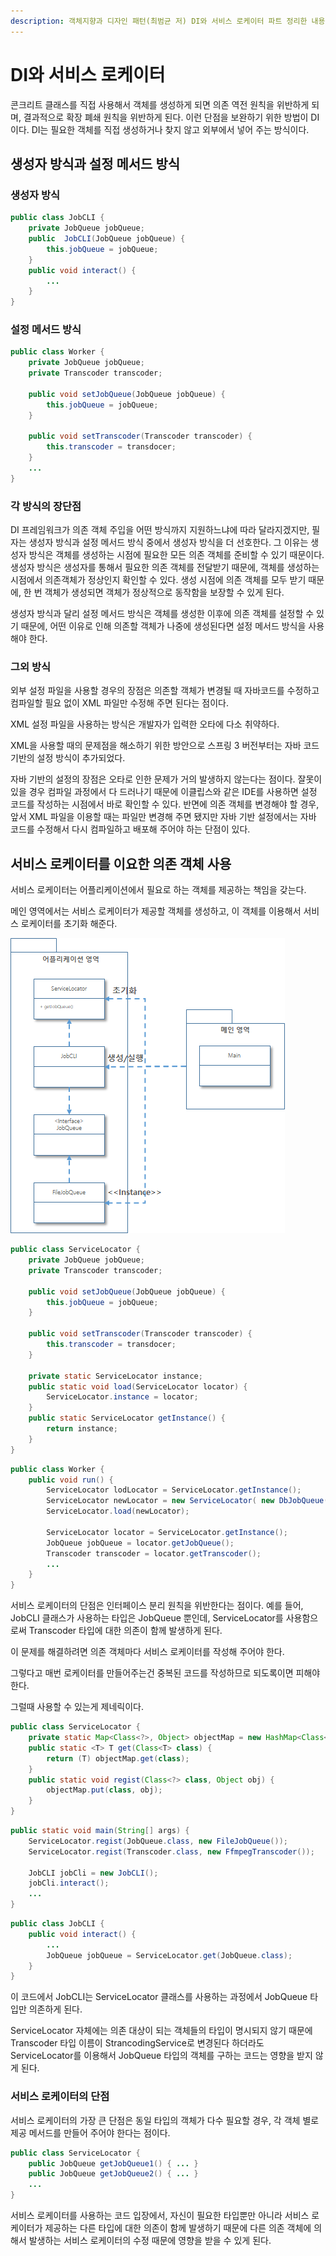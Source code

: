 ```yaml
---
description: 객체지향과 디자인 패턴(최범균 저) DI와 서비스 로케이터 파트 정리한 내용입니다.
---
```


# DI와 서비스 로케이터

콘크리트 클래스를 직접 사용해서 객체를 생성하게 되면 의존 역전 원칙을 위반하게 되며, 결과적으로 확장 폐쇄 원칙을 위반하게 된다. 이런 단점을 보완하기 위한 방법이 DI이다. DI는 필요한 객체를 직접 생성하거나 찾지 않고 외부에서 넣어 주는 방식이다.

## 생성자 방식과 설정 메서드 방식

### 생성자 방식

```java
public class JobCLI {
	private JobQueue jobQueue;
	public  JobCLI(JobQueue jobQueue) {
		this.jobQueue = jobQueue;
	}
	public void interact() {
		...
	}
}
```

### 설정 메서드 방식

```java
public class Worker {
	private JobQueue jobQueue;
	private Transcoder transcoder;

	public void setJobQueue(JobQueue jobQueue) {
		this.jobQueue = jobQueue;
	}

	public void setTranscoder(Transcoder transcoder) { 
		this.transcoder = transdocer;
	}
	...
}
```

### 각 방식의 장단점

DI 프레임워크가 의존 객체 주입을 어떤 방식까지 지원하느냐에 따라 달라지겠지만, 필자는 생성자 방식과 설정 메서드 방식 중에서 생성자 방식을 더 선호한다. 그 이유는 생성자 방식은 객체를 생성하는 시점에 필요한 모든 의존 객체를 준비할 수 있기 때문이다. 생성자 방식은 생성자를 통해서 필요한 의존 객체를 전달받기 때문에, 객체를 생성하는 시점에서 의존객체가 정상인지 확인할 수 있다. 생성 시점에 의존 객체를 모두 받기 때문에, 한 번 객체가 생성되면 객체가 정상적으로 동작함을 보장할 수 있게 된다.

생성자 방식과 달리 설정 메서드 방식은 객체를 생성한 이후에 의존 객체를 설정할 수 있기 때문에, 어떤 이유로 인해 의존할 객체가 나중에 생성된다면 설정 메서드 방식을 사용해야 한다.

### 그외 방식

외부 설정 파일을 사용할 경우의 장점은 의존할 객체가 변경될 때 자바코드를 수정하고 컴파일할 필요 없이 XML 파일만 수정해 주면 된다는 점이다.

XML 설정 파일을 사용하는 방식은 개발자가 입력한 오타에 다소 취약하다.

XML을 사용할 때의 문제점을 해소하기 위한 방안으로 스프링 3 버전부터는 자바 코드 기반의 설정 방식이 추가되었다.

자바 기반의 설정의 장점은 오타로 인한 문제가 거의 발생하지 않는다는 점이다. 잘못이 있을 경우 컴파일 과정에서 다 드러나기 때문에 이클립스와 같은 IDE를 사용하면 설정 코드를 작성하는 시점에서 바로 확인할 수 있다. 반면에 의존 객체를 변경해야 할 경우, 앞서 XML 파일을 이용할 때는 파일만 변경해 주면 됐지만 자바 기반 설정에서는 자바 코드를 수정해서 다시 컴파일하고 배포해 주어야 하는 단점이 있다.

## 서비스 로케이터를 이요한 의존 객체 사용

서비스 로케이터는 어플리케이션에서 필요로 하는 객체를 제공하는 책임을 갖는다.

메인 영역에서는 서비스 로케이터가 제공할 객체를 생성하고, 이 객체를 이용해서 서비스 로케이터를 초기화 해준다.

![](../../.gitbook/assets/111%20%2818%29.png)

```java
public class ServiceLocator {
	private JobQueue jobQueue;
	private Transcoder transcoder;

	public void setJobQueue(JobQueue jobQueue) {
		this.jobQueue = jobQueue;
	}

	public void setTranscoder(Transcoder transcoder) { 
		this.transcoder = transdocer;
	}
	
	private static ServiceLocator instance;
	public static void load(ServiceLocator locator) {
		ServiceLocator.instance = locator;
	}
	public static ServiceLocator getInstance() {
		return instance;
	}
}
```

```java
public class Worker {
	public void run() {
		ServiceLocator lodLocator = ServiceLocator.getInstance();
		ServiceLocator newLocator = new ServiceLocator( new DbJobQueue(), oldLocator.getTranscoder());
		ServiceLocator.load(newLocator);

		ServiceLocator locator = ServiceLocator.getInstance();
		JobQueue jobQueue = locator.getJobQueue();
		Transcoder transcoder = locator.getTranscoder();
		...
	}
}
```

서비스 로케이터의 단점은 인터페이스 분리 원칙을 위반한다는 점이다. 예를 들어, JobCLI 클래스가 사용하는 타입은 JobQueue 뿐인데, ServiceLocator를 사용함으로써 Transcoder 타입에 대한 의존이 함께 발생하게 된다.

이 문제를 해결하려면 의존 객체마다 서비스 로케이터를 작성해 주어야 한다.

그렇다고 매번 로케이터를 만들어주는건 중복된 코드를 작성하므로 되도록이면 피해야 한다.

그럴때 사용할 수 있는게 제네릭이다.

```java
public class ServiceLocator {
	private static Map<Class<?>, Object> objectMap = new HashMap<Class<?>, Object>();
	public static <T> T get(Class<T> class) {
		return (T) objectMap.get(class);
	}
	public static void regist(Class<?> class, Object obj) {
		objectMap.put(class, obj);
	}
}
```

```java
public static void main(String[] args) {
	ServiceLocator.regist(JobQueue.class, new FileJobQueue());
	ServiceLocator.regist(Transcoder.class, new FfmpegTranscoder());

	JobCLI jobCli = new JobCLI();
	jobCli.interact();
	...
}
```

```java
public class JobCLI {
	public void interact() {
		...
		JobQueue jobQueue = ServiceLocator.get(JobQueue.class);
	}
}
```

이 코드에서 JobCLI는 ServiceLocator 클래스를 사용하는 과정에서 JobQueue 타입만 의존하게 된다.

ServiceLocator 자체에는 의존 대상이 되는 객체들의 타입이 명시되지 않기 때문에 Transcoder 타입 이름이 StrancodingService로 변경된다 하더라도 ServiceLocator를 이용해서 JobQueue 타입의 객체를 구하는 코드는 영향을 받지 않게 된다.

### 서비스 로케이터의 단점

서비스 로케이터의 가장 큰 단점은 동일 타입의 객체가 다수 필요할 경우, 각 객체 별로 제공 메서드를 만들어 주어야 한다는 점이다.

```java
public class ServiceLocator {
	public JobQueue getJobQueue1() { ... }
	public JobQueue getJobQueue2() { ... }
	...
}
```

서비스 로케이터를 사용하는 코드 입장에서, 자신이 필요한 타입뿐만 아니라 서비스 로케이터가 제공하는 다른 타입에 대한 의존이 함께 발생하기 때문에 다른 의존 객체에 의해서 발생하는 서비스 로케이터의 수정 때문에 영향을 받을 수 있게 된다.

